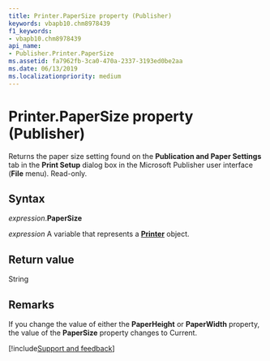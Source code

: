 ```yaml
---
title: Printer.PaperSize property (Publisher)
keywords: vbapb10.chm8978439
f1_keywords:
- vbapb10.chm8978439
api_name:
- Publisher.Printer.PaperSize
ms.assetid: fa7962fb-3ca0-470a-2337-3193ed0be2aa
ms.date: 06/13/2019
ms.localizationpriority: medium
---
```



# Printer.PaperSize property (Publisher)

Returns the paper size setting found on the **Publication and Paper Settings** tab in the **Print Setup** dialog box in the Microsoft Publisher user interface (**File** menu). Read-only.


## Syntax

_expression_.**PaperSize**

_expression_ A variable that represents a **[Printer](Publisher.Printer.md)** object.


## Return value

String


## Remarks

If you change the value of either the **PaperHeight** or **PaperWidth** property, the value of the **PaperSize** property changes to Current.


[!include[Support and feedback](~/includes/feedback-boilerplate.md)]